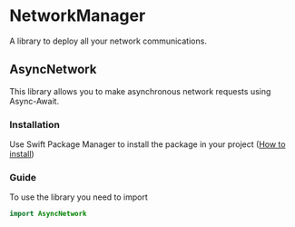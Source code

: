 # NetworkManager

A library to deploy all your network communications.

## AsyncNetwork

This library allows you to make asynchronous network requests using Async-Await.

### Installation

Use Swift Package Manager to install the package in your project ([How to install](https://developer.apple.com/documentation/xcode/adding-package-dependencies-to-your-app))

### Guide

To use the library you need to import

```swift
import AsyncNetwork
```
